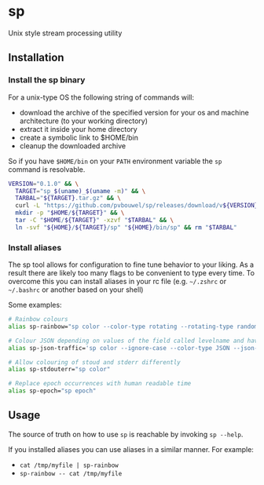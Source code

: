 # sp

 Unix style stream processing utility

## Installation

### Install the sp binary

For a unix-type OS the following string of commands will:
 - download the archive of the specified version for your os and machine architecture (to your working directory)
 - extract it inside your home directory
 - create a symbolic link to $HOME/bin
 - cleanup the downloaded archive

So if you have `$HOME/bin` on your `PATH` environment variable the `sp` command is resolvable.

```bash
VERSION="0.1.0" && \
  TARGET="sp_$(uname)_$(uname -m)" && \
  TARBAL="${TARGET}.tar.gz" && \
  curl -L "https://github.com/pvbouwel/sp/releases/download/v${VERSION}/${TARBAL}" -o "$TARBAL" && \
  mkdir -p "$HOME/${TARGET}" && \
  tar -C "$HOME/${TARGET}" -xzvf "$TARBAL" && \
  ln -svf "${HOME}/${TARGET}/sp" "${HOME}/bin/sp" && rm "$TARBAL"
```

### Install aliases

The sp tool allows for configuration to fine tune behavior to your liking. As a result there are likely too many flags to be convenient to type every time. To overcome this you can install aliases in your rc file (e.g. `~/.zshrc` or `~/.bashrc` or another based on your shell)

Some examples:

```bash
# Rainbow colours
alias sp-rainbow="sp color --color-type rotating --rotating-type random --stride-length 15-25"

# Colour JSON depending on values of the field called levelname and have alternating colours if subsequent lines match
alias sp-json-traffic='sp color --ignore-case --color-type JSON --json-key levelname --colors INFO.0.255.0,INFO.0.155.0,WARNING.255.128.0,WARNING.155.128.0,ERROR.255.0.0,ERROR.155.0.0'

# Allow colouring of stoud and stderr differently
alias sp-stdouterr="sp color"

# Replace epoch occurrences with human readable time
alias sp-epoch="sp epoch"
```

## Usage

The source of truth on how to use `sp` is reachable by invoking `sp --help`.

If you installed aliases you can use aliases in a similar manner. For example:
- `cat /tmp/myfile | sp-rainbow`
- `sp-rainbow -- cat /tmp/myfile`
